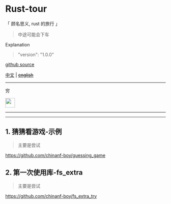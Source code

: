 # Rust-tour 

「 顾名思义, rust 的旅行 」

> 中途可能会下车

Explanation

> "version": "1.0.0"

[github source]()

[中文](./readme.md) | ~~[english](./readme.en.md)~~

---

穷

<a href="https://patreon.com/yobrave">
<img src="https://c5.patreon.com/external/logo/become_a_patron_button@2x.png" height="30">
</a>


---

<!-- START doctoc -->
<!-- END doctoc -->

---


## 1. 猜猜看游戏-示例

> 主要是尝试

https://github.com/chinanf-boy/guessing_game

## 2. 第一次使用库-fs_extra

> 主要是尝试

https://github.com/chinanf-boy/fs_extra_try

